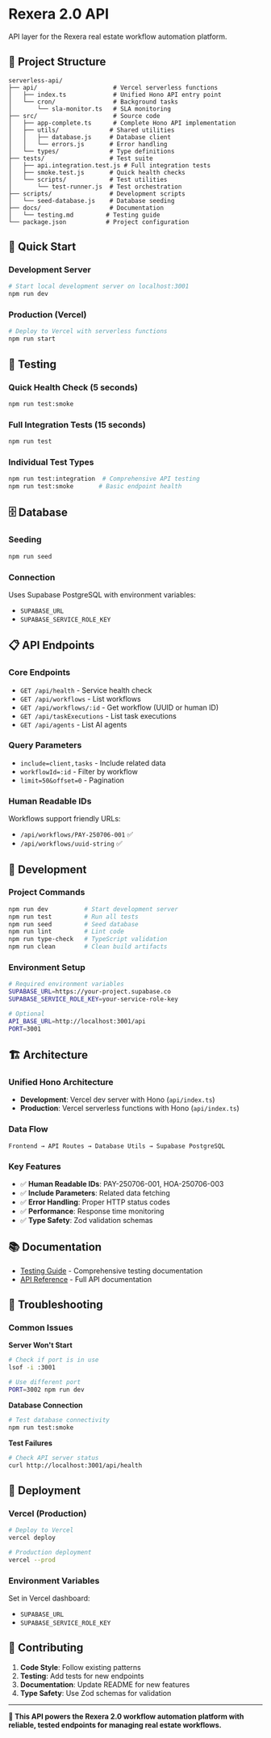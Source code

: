 # Rexera 2.0 API

API layer for the Rexera real estate workflow automation platform.

## 📁 Project Structure

```
serverless-api/
├── api/                     # Vercel serverless functions
│   ├── index.ts             # Unified Hono API entry point
│   └── cron/                # Background tasks
│       └── sla-monitor.ts   # SLA monitoring
├── src/                     # Source code
│   ├── app-complete.ts      # Complete Hono API implementation
│   ├── utils/              # Shared utilities
│   │   ├── database.js     # Database client
│   │   └── errors.js       # Error handling
│   └── types/              # Type definitions
├── tests/                  # Test suite
│   ├── api.integration.test.js # Full integration tests
│   ├── smoke.test.js       # Quick health checks
│   └── scripts/            # Test utilities
│       └── test-runner.js  # Test orchestration
├── scripts/                # Development scripts
│   └── seed-database.js    # Database seeding
├── docs/                   # Documentation
│   └── testing.md         # Testing guide
└── package.json           # Project configuration
```

## 🚀 Quick Start

### Development Server
```bash
# Start local development server on localhost:3001
npm run dev
```

### Production (Vercel)
```bash
# Deploy to Vercel with serverless functions
npm run start
```

## 🧪 Testing

### Quick Health Check (5 seconds)
```bash
npm run test:smoke
```

### Full Integration Tests (15 seconds)
```bash
npm run test
```

### Individual Test Types
```bash
npm run test:integration  # Comprehensive API testing
npm run test:smoke       # Basic endpoint health
```

## 🗄️ Database

### Seeding
```bash
npm run seed
```

### Connection
Uses Supabase PostgreSQL with environment variables:
- `SUPABASE_URL`
- `SUPABASE_SERVICE_ROLE_KEY`

## 📋 API Endpoints

### Core Endpoints
- `GET /api/health` - Service health check
- `GET /api/workflows` - List workflows
- `GET /api/workflows/:id` - Get workflow (UUID or human ID)
- `GET /api/taskExecutions` - List task executions
- `GET /api/agents` - List AI agents

### Query Parameters
- `include=client,tasks` - Include related data
- `workflowId=:id` - Filter by workflow
- `limit=50&offset=0` - Pagination

### Human Readable IDs
Workflows support friendly URLs:
- `/api/workflows/PAY-250706-001` ✅
- `/api/workflows/uuid-string` ✅

## 🔧 Development

### Project Commands
```bash
npm run dev          # Start development server
npm run test         # Run all tests
npm run seed         # Seed database
npm run lint         # Lint code
npm run type-check   # TypeScript validation
npm run clean        # Clean build artifacts
```

### Environment Setup
```bash
# Required environment variables
SUPABASE_URL=https://your-project.supabase.co
SUPABASE_SERVICE_ROLE_KEY=your-service-role-key

# Optional
API_BASE_URL=http://localhost:3001/api
PORT=3001
```

## 🏗️ Architecture

### Unified Hono Architecture
- **Development**: Vercel dev server with Hono (`api/index.ts`)
- **Production**: Vercel serverless functions with Hono (`api/index.ts`)

### Data Flow
```
Frontend → API Routes → Database Utils → Supabase PostgreSQL
```

### Key Features
- ✅ **Human Readable IDs**: PAY-250706-001, HOA-250706-003
- ✅ **Include Parameters**: Related data fetching
- ✅ **Error Handling**: Proper HTTP status codes
- ✅ **Performance**: Response time monitoring
- ✅ **Type Safety**: Zod validation schemas

## 📚 Documentation

- [Testing Guide](docs/testing.md) - Comprehensive testing documentation
- [API Reference](../API_TESTING_GUIDE.md) - Full API documentation

## 🔧 Troubleshooting

### Common Issues

**Server Won't Start**
```bash
# Check if port is in use
lsof -i :3001

# Use different port
PORT=3002 npm run dev
```

**Database Connection**
```bash
# Test database connectivity
npm run test:smoke
```

**Test Failures**
```bash
# Check API server status
curl http://localhost:3001/api/health
```

## 🚢 Deployment

### Vercel (Production)
```bash
# Deploy to Vercel
vercel deploy

# Production deployment
vercel --prod
```

### Environment Variables
Set in Vercel dashboard:
- `SUPABASE_URL`
- `SUPABASE_SERVICE_ROLE_KEY`

## 🤝 Contributing

1. **Code Style**: Follow existing patterns
2. **Testing**: Add tests for new endpoints
3. **Documentation**: Update README for new features
4. **Type Safety**: Use Zod schemas for validation

---

**🎯 This API powers the Rexera 2.0 workflow automation platform with reliable, tested endpoints for managing real estate workflows.**